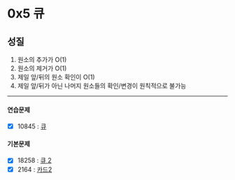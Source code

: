 # 0x5 큐

## 성질

1. 원소의 추가가 O(1)
2. 원소의 제거가 O(1)
3. 제일 앞/뒤의 원소 확인이 O(1)
4. 제일 앞/뒤가 아닌 나머지 원소들의 확인/변경이 원칙적으로 불가능

---

#### 연습문제

- [x] 10845 : [큐](https://www.acmicpc.net/problem/10845)

#### 기본문제

- [x] 18258 : [큐 2](https://www.acmicpc.net/problem/18258)
- [x] 2164 : [카드2](https://www.acmicpc.net/problem/2164)